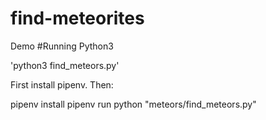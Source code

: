 # find-meteorites
Demo
#Running
Python3

'python3 find_meteors.py'


First install pipenv. Then:


pipenv install
pipenv run python "meteors/find_meteors.py"
